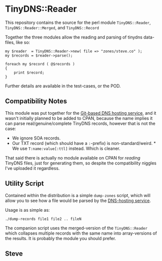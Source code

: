 TinyDNS::Reader
===============

This repository contains the source for the perl module `TinyDNS::Reader`, `TinyDNS::Reader::Merged`, and `TinyDNS::Record`

Together the three modules allow the reading and parsing of tinydns data-files, like so:

    my $reader  = TinyDNS::Reader->new( file => "zones/steve.co" );
    my $records = $reader->parse();

    foreach my $record ( @$records )
    {
        print $record;
    }

Further details are available in the test-cases, or the POD.


Compatibility Notes
-------------------

This module was put together for the [Git-based DNS hosting service](https://dns-api.com/), and it wasn't initially planned to be added to CPAN, because the name implies it can parse real/genuine/complete TinyDNS records, however that is not the case:

* We ignore SOA records.
* Our TXT record (which should have a `:`-prefix) is non-standard/weird.
       * We use `T:name:value[:ttl]` instead.  Which is cleaner.

That said there is actually no module available on CPAN for _reading_ TinyDNS files, just for generating them, so despite the compatibility niggles I've uploaded it regardless.


Utility Script
--------------

Contained within the distribution is a simple `dump-zones` script, which will allow you to see how a file would be parsed by the [DNS-hosting service](https://dns-api.com/).

Usage is as simple as:

    ./dump-records file1 file2 .. fileN

The companion script uses the merged-version of the `TinyDNS::Reader` which collapses multiple records with the same name into array-versions of the results.  It is probably the module you should prefer.


Steve
--

